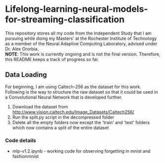 # Lifelong-learning-neural-models-for-streaming-classification
This repository stores all my code from the Independent Study that I am pursuing while doing my Masters' at the Rochester Institute of Technology as a member of the Neural Adaptive Computing Laboratory, advised under Dr. Alex Ororbia. <br/>
**NOTE**: This work is currently ongoing and is not the final version. Therefore, this README keeps a track of progress so far.


## Data Loading
For beginning, I am using Caltech-256 as the dataset for this work. Following is the way to structure the raw dataset so that it could be used in a Convolutional Neural Network that is developed further.
1. Download the dataset from http://www.vision.caltech.edu/Image_Datasets/Caltech256/
2. Run the split.py script in the decompressed folder
3. Delete all the empty folders now except the 'train' and 'test' folders which now contains a split of the entire dataset

### Code details
- mlp-v1.2.ipynb - working code for observing forgetting in mnist and fashionmnist
